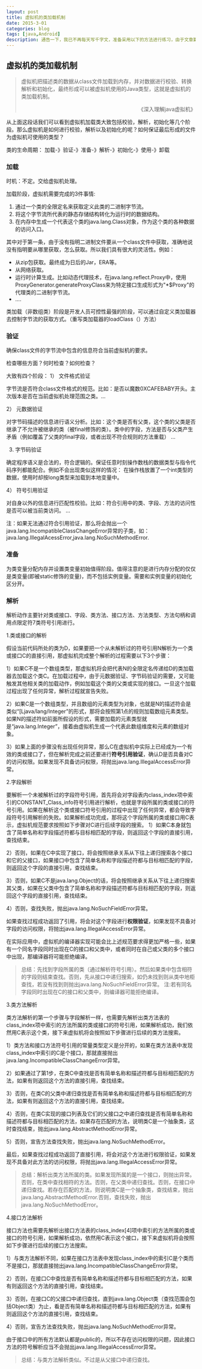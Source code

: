 ```yaml
---
layout: post
title: 虚拟机的类加载机制
date: 2015-3-01
categories: blog
tags: [java,Android]
description: 通告一下，我已不再每天写千字文，准备采用以下的方法进行练习，由于文章篇幅较长，链接较多，建议到简书或博客进行阅读。
---
```


## 虚拟机的类加载机制 ##

> 虚拟机把描述类的数据从class文件加载到内存，并对数据进行校验、转换解析和初始化，最终形成可以被虚拟机使用的Java类型，这就是虚拟机的类加载机制。                                                                                        <p align="right">《深入理解java虚拟机》</p>

从上面这段话我们可以看到虚拟机加载类大致包括校验，解析，初始化等几个阶段。那么虚拟机是如何进行校验，解析以及初始化的呢？如何保证最后形成的文件为虚拟机可使用的类型？

类的生命周期：
加载-》验证-》准备-》解析-》初始化-》使用-》卸载

### 加载 ###

时机：不定。交给虚拟机处理。

加载阶段，虚拟机需要完成的3件事情:
1) 通过一个类的全限定名来获取定义此类的二进制字节流。
2) 将这个字节流所代表的静态存储结构转化为运行时的数据结构。
3) 在内存中生成一个代表这个类的java.lang.Class对象，作为这个类的各种数据的访问入口。

其中对于第一条，由于没有指明二进制文件要从一个class文件中获取，准确地说没有指明要从哪里获取，怎么获取。所以我们具有很大的灵活性。例如：

 - 从zip包获取。最终成为日后的Jar，ERA等。
 - 从网络获取。
 - 运行时计算生成。比如动态代理技术，在java.lang.reflect.Proxy中，使用ProxyGenerator.generateProxyClass来为特定接口生成形式为"*$Proxy"的代理类的二进制字节流。
 - ....

类加载（非数组类）阶段是开发人员可控性最强的阶段，可以通过自定义类加载器去控制字节流的获取方式。（重写类加载器的loadClass（）方法）

### 验证
确保class文件的字节流中包含的信息符合当前虚拟机的要求。

检查哪些方面？何时检查？如何检查？

大致有四个阶段：
1） 文件格式验证

字节流是否符合class文件格式的规范。比如：是否以魔数0XCAFEBABY开头。主次版本是否在当前虚拟机处理范围之类。...
    
2） 元数据验证

对字节码描述的信息进行语义分析。比如：这个类是否有父类，这个类的父类是否继承了不允许被继承的类（被final修饰的类）。类中的字段，方法是否与父类产生矛盾（例如覆盖了父类的final字段，或者出现不符合规则的方法重载）
...

3) 字节码验证

确定程序语义是合法的，符合逻辑的。保证任意时刻操作数栈的数据类型与指令代码序列都能配合。例如不会出现类似这样的情况： 在操作栈放置了一个int类型的数据，使用时却按long类型来加载到本地变量中。 

4） 符号引用验证

对自身以外的信息进行匹配性校验。比如：符合引用中的类、字段、方法的访问性是否可以被当前类访问。
...

注：如果无法通过符合引用验证，那么将会抛出一个java.lang.IncompatibleClassChangeError异常的子类，如：java.lang.IllegalAcessError,java.lang.NoSuchMethodError.

### 准备

为类变量分配内存并设置类变量初始值得阶段。值得注意的是进行内存分配的仅仅是类变量(即被static修饰的变量)，而不包括实例变量。需要和实例变量的初始化区分开。

### 解析


解析动作主要针对类或接口、字段、类方法、接口方法、方法类型、方法句柄和调用点限定符7类符号引用进行。

1.类或接口的解析

假设当前代码所处的类为D，如果要把一个从未解析过的符号引用N解析为一个类或接口C的直接引用，那虚拟机完成整个解析的过程需要以下3个步骤：

1）如果C不是一个数组类型，那虚拟机将会把代表N的全限定名传递给D的类加载器去加载这个类C。在加载过程中，由于元数据验证、字节码验证的需要，又可能触发其他相关类的加载动作，例如加载这个类的父类或实现的接口。一旦这个加载过程出现了任何异常，解析过程就宣告失败。

2）如果C是一个数组类型，并且数组的元素类型为对象，也就是N的描述符会是类似“[Ljava/lang/Integer”的形式，那将会按照第1点的规则加载数组元素类型。如果N的描述符如前面所假设的形式，需要加载的元素类型就是“java.lang.Integer”，接着由虚拟机生成一个代表此数组维度和元素的数组对象。

3）如果上面的步骤没有出现任何异常，那么C在虚拟机中实际上已经成为一个有效的类或接口了，但在解析完成之前还要进行**符号引用验证**，确认D是否具备对C的访问权限。如果发现不具备访问权限，将抛出java.lang.IllegalAccessError异常。

2.字段解析

要解析一个未被解析过的字段符号引用，首先将会对字段表内class_index项中索引的CONSTANT_Class_info符号引用进行解析，也就是字段所属的类或接口的符号引用。如果在解析这个类或接口符号引用的过程中出现了任何异常，都会导致字段符号引用解析的失败。如果解析成功完成，那将这个字段所属的类或接口用C表示，虚拟机规范要求按照如下步骤对C进行后续字段的搜索。  1）如果C本身就包含了简单名称和字段描述符都与目标相匹配的字段，则返回这个字段的直接引用，查找结束。

2）否则，如果在C中实现了接口，将会按照继承关系从下往上递归搜索各个接口和它的父接口，如果接口中包含了简单名称和字段描述符都与目标相匹配的字段，则返回这个字段的直接引用，查找结束。

3）否则，如果C不是java.lang.Object的话，将会按照继承关系从下往上递归搜索其父类，如果在父类中包含了简单名称和字段描述符都与目标相匹配的字段，则返回这个字段的直接引用，查找结束。

4）否则，查找失败，抛出java.lang.NoSuchFieldError异常。

如果查找过程成功返回了引用，将会对这个字段进行**权限验证**，如果发现不具备对字段的访问权限，将抛出java.lang.IllegalAccessError异常。

在实际应用中，虚拟机的编译器实现可能会比上述规范要求得更加严格一些，如果有一个同名字段同时出现在C的接口和父类中，或者同时在自己或父类的多个接口中出现，那编译器将可能拒绝编译。

> 总结：先找到字段所属的类（通过解析符号引用）。然后如果类中包含相符的字段则结束查找。否则，先从接口中递归搜索，如仍未找到则从类中地柜查找，若没有找到则抛出java.lang.NoSuchFieldError异常。
注:若有同名字段同时出现在C的接口和父类中，则编译器可能拒绝编译。

3.类方法解析

类方法解析的第一个步骤与字段解析一样，也需要先解析出类方法表的class_index项中索引的方法所属的类或接口的符号引用，如果解析成功，我们依然用C表示这个类，接下来虚拟机将会按照如下步骤进行后续的类方法搜索。

1）类方法和接口方法符号引用的常量类型定义是分开的，如果在类方法表中发现class_index中索引的C是个接口，那就直接抛出java.lang.IncompatibleClassChangeError异常。

2）如果通过了第1步，在类C中查找是否有简单名称和描述符都与目标相匹配的方法，如果有则返回这个方法的直接引用，查找结束。

3）否则，在类C的父类中递归查找是否有简单名称和描述符都与目标相匹配的方法，如果有则返回这个方法的直接引用，查找结束。

4）否则，在类C实现的接口列表及它们的父接口之中递归查找是否有简单名称和描述符都与目标相匹配的方法，如果存在匹配的方法，说明类C是一个抽象类，这时查找结束，抛出java.lang.AbstractMethodError异常。

5）否则，宣告方法查找失败，抛出java.lang.NoSuchMethodError。

最后，如果查找过程成功返回了直接引用，将会对这个方法进行权限验证，如果发现不具备对此方法的访问权限，将抛出java.lang.IllegalAccessError异常。

> 总结：解析出类方法所属的类。如果发现所属的是一个接口，则抛出异常。否则，在类中查找相符的方法。否则，在父类中递归查找。否则，在接口中递归查找。若存在匹配的方法，则说明类C是一个抽象类，查找结束，抛出java.lang.AbstractMethodError.否则，查找失败，抛出java.lang.NoSuchMethodError。

4.接口方法解析

接口方法也需要先解析出接口方法表的class_index[4]项中索引的方法所属的类或接口的符号引用，如果解析成功，依然用C表示这个接口，接下来虚拟机将会按照如下步骤进行后续的接口方法搜索。

1）与类方法解析不同，如果在接口方法表中发现class_index中的索引C是个类而不是接口，那就直接抛出java.lang.IncompatibleClassChangeError异常。

2）否则，在接口C中查找是否有简单名称和描述符都与目标相匹配的方法，如果有则返回这个方法的直接引用，查找结束。

3）否则，在接口C的父接口中递归查找，直到java.lang.Object类（查找范围会包括Object类）为止，看是否有简单名称和描述符都与目标相匹配的方法，如果有则返回这个方法的直接引用，查找结束。

4）否则，宣告方法查找失败，抛出java.lang.NoSuchMethodError异常。

由于接口中的所有方法默认都是public的，所以不存在访问权限的问题，因此接口方法的符号解析应当不会抛出java.lang.IllegalAccessError异常。

> 总结：与类方法解析类似。不过是从父接口中递归查找。